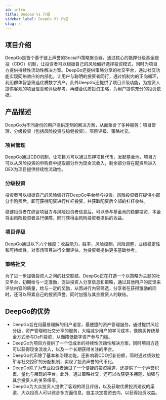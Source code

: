 ```yaml
---
id: intro
title: DeepGo V1 介绍
sidebar_label: DeepGo V1 介绍
slug: /
---
```


## 项目介绍
DeepGo是首个基于链上声誉的SocialFi策略聚合器，通过核心的抵押分级基金跟投（CDO）机制，让投资者可以根据自己的风险偏好选择投资模式，同时为项目方提供持续性流动性解决方案。DeepGo还提供策略分享的社交平台，通过社交功能实现网络效应的内部化，让用户与聪明的投资者同行，通过机制内的正向循环，利用群体智慧筛选优质数字资产。此外DeepGo还提供了项目评级功能，为投资人提供客观的项目信息和评级参考，再结合优质投资策略，为用户提供充分的投资依据。
## 产品描述
DeepGo为不同身份的用户提供定制的解决方案，从而聚合了多种服务：项目管理、分级投资（包括风险投资与稳健投资）、项目评级、策略社交。
### 项目管理
DeepGo通过CDO机制，让项目方可以通过质押项目代币，发起基金池，项目方可以从风险投资的申购费中提取部分作为现金流收入，剩余部分将在配资后进入DEX为项目提供持续性流动性。
### 分级投资
投资者可以根据自己的风险偏好在DeepGo平台参与投资。风险投资者在提供小部分申购费后，即可获得配资进行杠杆投资，并获取配资后全部的杠杆收益。

稳健投资者在综合项目方与风险投资者信息后，可以参与基金池的稳健投资，本金将由风险投资者进行保障，同时获得由风险投资者提供的收益。
### 项目评级
DeepGo通过以下六个维度：收益能力，胜率，风险控制，风险调整，业绩稳定性和可持续性，对市场项目进行全面评估，为投资者提供更多基础参考。
### 策略社交
为了进一步加强投资人之间的社交联结，DeepGo正在打造一个以策略为主题的社交平台，初期给与一定激励，促进投资人分享信息和策略，通过其他用户的反馈来评估内容的质量，给与一定的奖励，从而进行内容筛选，分享者在获得激励的同时，还可以积累自己的投资声誉，同时加强与其余投资人的联结。
## DeepGo的优势

- DeepGo旨在用最易理解的用户语言，最便捷的资产管理服务，通过提供风险分级，资产管理和社交分享的服务，大幅减少用户的学习成本，像购买传统基金方式参与DeFi投资，从而降低数字资产参与门槛。
- DeepGo为项目方提供了一个低成本的持续性流动性解决方案，同时项目方还可以获得现金流收入，以及一个长期获得关注的平台。
- DeepGo代币除了基本和治理功能，还影响着CDO打新份额，同时通过绩效挖矿与社交挖矿的分配机制，实现了投资声誉的代币化。
- DeepGo除了为专业投资者通过了一个便捷的投资渠道，还提供了一个声誉积累、量化与展现的平台。此外，通过策略社交，还可以收获更多拥趸，加强与其余投资人的关系纽带。
- DeepGo为大众投资人提供了客观的项目评级，以及获取优质投资建议的渠道，大众投资人可以综合多方面信息，自主决定投资去向，以获得投资收益。
### ​

